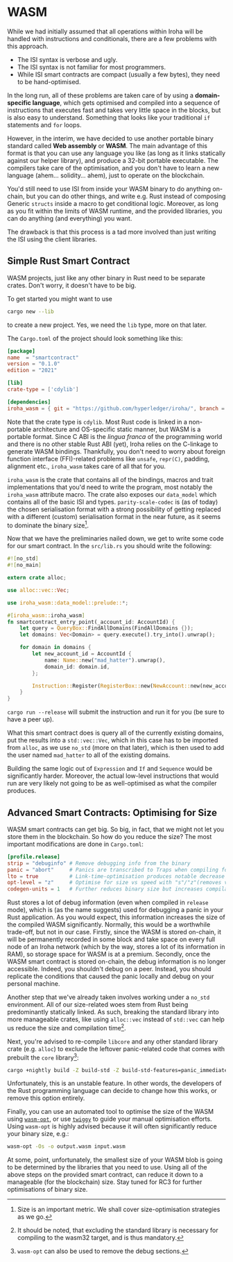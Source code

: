 # WASM

While we had initially assumed that all operations within Iroha will be handled with instructions and conditionals, there are a few problems with this approach.

- The ISI syntax is verbose and ugly.
- The ISI syntax is not familiar for most programmers.
- While ISI smart contracts are compact (usually a few bytes), they need to be hand-optimised.

In the long run, all of these problems are taken care of by using a **domain-specific language**, which gets optimised and compiled into a sequence of instructions that executes fast and takes very little space in the blocks, but is also easy to understand. Something that looks like your traditional `if` statements and `for` loops.

However, in the interim, we have decided to use another portable binary standard called **Web assembly** or **WASM**. The main advantage of this format is that you can use any language you like (as long as it links statically against our helper library), and produce a 32-bit portable executable. The compilers take care of the optimisation, and you don't have to learn a new language (ahem… solidity… ahem), just to operate on the blockchain.

You'd still need to use ISI from inside your WASM binary to do anything on-chain, but you can do other things, and write e.g. Rust instead of composing Generic `structs` inside a macro to get conditional logic. Moreover, as long as you fit within the limits of WASM runtime, and the provided libraries, you can do anything (and everything) you want.

The drawback is that this process is a tad more involved than just writing the ISI using the client libraries.

## Simple Rust Smart Contract

WASM projects, just like any other binary in Rust need to be separate crates. Don't worry, it doesn't have to be big.

To get started you might want to use

```bash
cargo new --lib
```

to create a new project. Yes, we need the `lib` type, more on that later.

The `Cargo.toml` of the project should look something like this:

```toml
[package]
name  = "smartcontract"
version = "0.1.0"
edition = "2021"

[lib]
crate-type = ['cdylib']

[dependencies]
iroha_wasm = { git = "https://github.com/hyperledger/iroha/", branch = "iroha2" }
```

Note that the crate type is `cdylib`. Most Rust code is linked in a non-portable architecture and OS-specific static manner, but WASM is a portable format. Since C ABI is the _lingua franca_ of the programming world and there is no other stable Rust ABI (yet), Iroha relies on the C-linkage to generate WASM bindings. Thankfully, you don't need to worry about foreign function interface (FFI)-related problems like `unsafe`, `repr(C)`, padding, alignment etc., `iroha_wasm` takes care of all that for you.

`iroha_wasm` is the crate that contains all of the bindings, macros and trait implementations that you'd need to write the program, most notably the `iroha_wasm` attribute macro. The crate also exposes our `data_model` which contains all of the basic ISI and types. `parity-scale-codec` is (as of today) the chosen serialisation format with a strong possibility of getting replaced with a different (custom) serialisation format in the near future, as it seems to dominate the binary size[^2].

Now that we have the preliminaries nailed down, we get to write some code for our smart contract. In the `src/lib.rs` you should write the following:

```rust
#![no_std]
#![no_main]

extern crate alloc;

use alloc::vec::Vec;

use iroha_wasm::data_model::prelude::*;

#[iroha_wasm::iroha_wasm]
fn smartcontract_entry_point(_account_id: AccountId) {
    let query = QueryBox::FindAllDomains(FindAllDomains {});
    let domains: Vec<Domain> = query.execute().try_into().unwrap();

    for domain in domains {
        let new_account_id = AccountId {
            name: Name::new("mad_hatter").unwrap(),
            domain_id: domain.id,
        };

        Instruction::Register(RegisterBox::new(NewAccount::new(new_account_id))).execute();
    }
}
```

`cargo run --release` will submit the instruction and run it for you (be sure to have a peer up).

What this smart contract does is query all of the currently existing domains, put the results into a `std::vec::Vec`, which in this case has to be imported from `alloc`, as we use `no_std` (more on that later), which is then used to add the user named `mad_hatter` to all of the existing domains.

Building the same logic out of `Expression` and `If` and `Sequence` would be significantly harder. Moreover, the actual low-level instructions that would run are very likely not going to be as well-optimised as what the compiler produces.

## Advanced Smart Contracts: Optimising for Size

WASM smart contracts can get big. So big, in fact, that we might not let you store them in the blockchain. So how do you reduce the size? The most important modifications are done in `Cargo.toml`:

```toml
[profile.release]
strip = "debuginfo" # Remove debugging info from the binary
panic = "abort"     # Panics are transcribed to Traps when compiling for wasm anyways
lto = true          # Link-time-optimisation produces notable decrease in binary size
opt-level = "z"     # Optimise for size vs speed with "s"/"z"(removes vectorization)
codegen-units = 1   # Further reduces binary size but increases compilation time
```

Rust stores a lot of debug information (even when compiled in `release` mode), which is (as the name suggests) used for debugging a panic in your Rust application. As you would expect, this information increases the size of the compiled WASM significantly. Normally, this would be a worthwhile trade-off, but not in our case. Firstly, since the WASM is stored on-chain, it will be permanently recorded in some block and take space on every full node of an Iroha network (which by the way, stores a lot of its information in RAM), so storage space for WASM is at a premium. Secondly, once the WASM smart contract is stored on-chain, the debug information is no longer accessible. Indeed, you shouldn't debug on a peer. Instead, you should replicate the conditions that caused the panic locally and debug on your personal machine.

Another step that we've already taken involves working under a `no_std` environment. All of our size-related woes stem from Rust being predominantly statically linked. As such, breaking the standard library into more manageable crates, like using `alloc::vec` instead of `std::vec` can help us reduce the size and compilation time[^3].

Next, you're advised to re-compile `libcore` and any other standard library crate (e.g. `alloc`) to exclude the leftover panic-related code that comes with prebuilt the `core` library[^4]:

```bash
cargo +nightly build -Z build-std -Z build-std-features=panic_immediate_abort --target wasm32-unknown-unknown
```

Unfortunately, this is an unstable feature. In other words, the developers of the Rust programming language can decide to change how this works, or remove this option entirely.

Finally, you can use an automated tool to optimise the size of the WASM using [`wasm-opt`](https://github.com/WebAssembly/binaryen), or use [`twiggy`](https://rustwasm.github.io/twiggy/) to guide your manual optimisation efforts. Using `wasm-opt` is highly advised because it will often significantly reduce your binary size, e.g.:

```bash
wasm-opt -Os -o output.wasm input.wasm
```

At some, point, unfortunately, the smallest size of your WASM blob is going to be determined by the libraries that you need to use. Using all of the above steps on the provided smart contract, can reduce it down to a manageable (for the blockchain) size. Stay tuned for RC3 for further optimisations of binary size.

[^1]: For prospective wizards, the whitepaper is a good start (TODO: link).
[^2]: Size is an important metric. We shall cover size-optimisation strategies as we go.
[^3]: It should be noted, that excluding the standard library is necessary for compiling to the wasm32 target, and is thus mandatory.
[^4]: `wasm-opt` can also be used to remove the debug sections.
